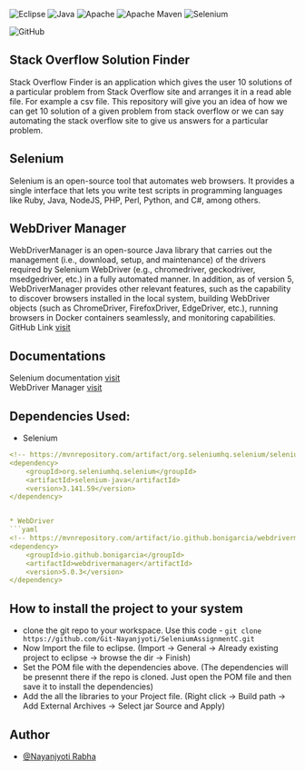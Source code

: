 
![Eclipse](https://img.shields.io/badge/Eclipse-FE7A16.svg?style=for-the-badge&logo=Eclipse&logoColor=white) 
![Java](https://img.shields.io/badge/java-%23ED8B00.svg?style=for-the-badge&logo=java&logoColor=white)
![Apache](https://img.shields.io/badge/apache-%23D42029.svg?style=for-the-badge&logo=apache&logoColor=white)
![Apache Maven](https://img.shields.io/badge/Apache%20Maven-C71A36?style=for-the-badge&logo=Apache%20Maven&logoColor=white)
![Selenium](https://img.shields.io/badge/-selenium-%43B02A?style=for-the-badge&logo=selenium&logoColor=white)

![GitHub](https://img.shields.io/badge/github-%23121011.svg?style=for-the-badge&logo=github&logoColor=white)

## Stack Overflow Solution Finder
Stack Overflow Finder  is an application which gives the user 10 solutions of a particular problem from Stack Overflow site and arranges it in a read able file. For example a csv file.
This repository will give you an idea of how we can get 10 solution of a given problem from stack overflow or we can say automating the stack overflow site to give us answers for a particular problem.

## Selenium
Selenium is an open-source tool that automates web browsers. It provides a single interface that lets you write test scripts in programming languages like Ruby, Java, NodeJS, PHP, Perl, Python, and C#, among others.

## WebDriver Manager
WebDriverManager is an open-source Java library that carries out the management (i.e., download, setup, and maintenance) of the drivers required by Selenium WebDriver (e.g., chromedriver, geckodriver, msedgedriver, etc.) in a fully automated manner. In addition, as of version 5, WebDriverManager provides other relevant features, such as the capability to discover browsers installed in the local system, building WebDriver objects (such as ChromeDriver, FirefoxDriver, EdgeDriver, etc.), running browsers in Docker containers seamlessly, and monitoring capabilities.
GitHub Link [visit](https://github.com/bonigarcia/webdrivermanager)

## Documentations
Selenium documentation [visit](https://www.selenium.dev/documentation/) <br>
WebDriver Manager [visit](https://bonigarcia.dev/webdrivermanager/)



## Dependencies Used:
* Selenium 
```yaml
<!-- https://mvnrepository.com/artifact/org.seleniumhq.selenium/selenium-java -->
<dependency>
    <groupId>org.seleniumhq.selenium</groupId>
    <artifactId>selenium-java</artifactId>
    <version>3.141.59</version>
</dependency>


* WebDriver
```yaml
<!-- https://mvnrepository.com/artifact/io.github.bonigarcia/webdrivermanager -->
<dependency>
    <groupId>io.github.bonigarcia</groupId>
    <artifactId>webdrivermanager</artifactId>
    <version>5.0.3</version>
</dependency>

```


## How to install the project to your system
* clone the git repo to your workspace. Use this code -
  ` git clone https://github.com/Git-Nayanjyoti/SeleniumAssignmentC.git `
* Now Import the file to eclipse. (Import -> General -> Already existing project to eclipse -> browse the dir -> Finish)
* Set the POM file with the dependencies above. (The dependencies will be presennt there if the repo is cloned. Just open the POM file and then save it to install the dependencies)
* Add the all the libraries to your Project file. (Right click -> Build path -> Add External Archives -> Select jar Source and Apply)




## Author
- [@Nayanjyoti Rabha](https://www.github.com/Git-Nayanjyoti)

